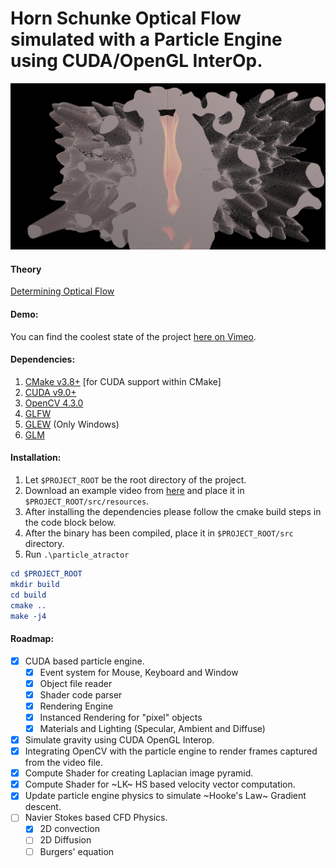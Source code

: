 # Horn Schunke Optical Flow simulated with a Particle Engine using CUDA/OpenGL InterOp.

![Particle engine rendering 1024^3*30 triangles on the left and OPtFlow on the right.](./res/optflow_cfd.png)

#### Theory
[Determining Optical Flow](http://image.diku.dk/imagecanon/material/HornSchunckOptical_Flow.pdf)

#### Demo:
You can find the coolest state of the project [here on Vimeo](https://vimeo.com/408605423).

#### Dependencies:

1. [CMake v3.8+](https://cmake.org/download/) [for CUDA support within CMake]
2. [CUDA v9.0+](https://developer.nvidia.com/cuda-92-download-archive) 
3. [OpenCV 4.3.0](https://github.com/opencv/opencv/archive/4.3.0.tar.gz)
4. [GLFW](https://github.com/glfw/glfw)
5. [GLEW](https://github.com/nigels-com/glew/archive/glew-2.1.0.tar.gz) (Only Windows)
6. [GLM](https://github.com/g-truc/glm/archive/0.9.9.8.tar.gz)

#### Installation:

1. Let `$PROJECT_ROOT` be the root directory of the project.
2. Download an example video from [here](https://drive.google.com/open?id=1gg7qESE4TFNfjMmYdOnTzwgEwnnZV7UT) and place it in `$PROJECT_ROOT/src/resources`.
3. After installing the dependencies please follow the cmake build steps in the code block below.
4. After the binary has been compiled, place it in `$PROJECT_ROOT/src` directory.
5. Run `.\particle_atractor`

```cmake
cd $PROJECT_ROOT
mkdir build
cd build
cmake ..
make -j4
```

#### Roadmap:

- [x] CUDA based particle engine.
  - [x] Event system for Mouse, Keyboard and Window
  - [x] Object file reader
  - [x] Shader code parser
  - [x] Rendering Engine
  - [x] Instanced Rendering for "pixel" objects
  - [x] Materials and Lighting (Specular, Ambient and Diffuse)
- [x] Simulate gravity using CUDA OpenGL Interop.
- [x] Integrating OpenCV with the particle engine to render frames captured from the video file.
- [x] Compute Shader for creating Laplacian image pyramid.
- [x] Compute Shader for ~LK~ HS based velocity vector computation.
- [x] Update particle engine physics to simulate ~Hooke's Law~ Gradient descent.
- [ ] Navier Stokes based CFD Physics.
  - [x] 2D convection
  - [ ] 2D Diffusion
  - [ ] Burgers' equation
